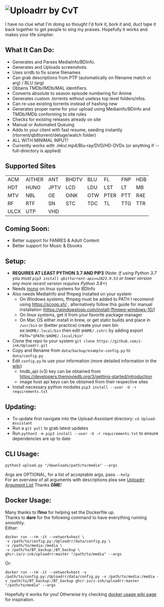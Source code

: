 # ![Uploadrr by CvT](https://i.ibb.co/2NVWb0c/uploadrr.webp)

I have no clue what I'm doing so thought I'd fork it, bork it and, duct tape it back together to get people to sing my praises. 
Hopefully it works and makes your life simplier.

## What It Can Do:
  - Generates and Parses MediaInfo/BDInfo.
  - Generates and Uploads screenshots.
  - Uses srrdb to fix scene filenames
  - Can grab descriptions from PTP (automatically on filename match or arg) / BLU (arg)
  - Obtains TMDb/IMDb/MAL identifiers.
  - Converts absolute to season episode numbering for Anime
  - Generates custom .torrents without useless top level folders/nfos.
  - Can re-use existing torrents instead of hashing new
  - Generates proper name for your upload using Mediainfo/BDInfo and TMDb/IMDb conforming to site rules
  - Checks for existing releases already on site
  - Manual or Automated Queuing 
  - Adds to your client with fast resume, seeding instantly (rtorrent/qbittorrent/deluge/watch folder)
  - ALL WITH MINIMAL INPUT!
  - Currently works with .mkv/.mp4/Blu-ray/DVD/HD-DVDs (or anything if --full-directory is applied)

## Supported Sites

|      |      |      |      |      |      |      |      |
|------|------|------|------|------|------|------|------|
| ACM  | AITHER | ANT  | BHDTV | BLU  | FL   | FNP  | HDB  |
| HDT  | HUNO   | JPTV | LCD   | LDU  | LST  | LT   | MB   |
| MTV  | NBL    | OE   | OINK  | OTW  | PTER | PTT  | R4E  |
| RF   | RTF    | SN   | STC   | TDC  | TL   | TTG  | TTR  |
| ULCX | UTP    | VHD  |      |      |      |      |      |







## Coming Soon:
  - Better support for FANRES & Adult Content
  - Better support for Music & Ebooks 

  

## **Setup:**
   - **REQUIRES AT LEAST PYTHON 3.7 AND PIP3**
     (Note: _If using Python 3.7 you must ``pip3 install qbittorrent-api==2023.9.53`` or lower version any more recent version requires Python 3.8+_)
   - Needs [mono](https://www.mono-project.com/) on linux systems for BDInfo
   - Also needs MediaInfo and ffmpeg installed on your system
      - On Windows systems, ffmpeg must be added to PATH I recomend using https://scoop.sh/ , alternatively follow this guide for manual installation (https://windowsloop.com/install-ffmpeg-windows-10/) 
      - On linux systems, get it from your favorite package manager
      - On Mac OS either install in brew, or get static builds and place in `/usr/bin` or (better practice) create your own bin ex:`$HOME/.local/bin` then edit `$HOME/.zshrc` by adding export `PATH="$PATH:$HOME/.local/bin"`
   - Clone the repo to your system `git clone https://github.com/z-ink/Uploadrr.git`
   - Copy and Rename from `data/backup/example-config.py` to `data/config.py`
   - Edit `config.py` to use your information (more detailed information in the [wiki](https://github.com/L4GSP1KE/Upload-Assistant/wiki))
      - tmdb_api (v3) key can be obtained from https://developers.themoviedb.org/3/getting-started/introduction
      - image host api keys can be obtained from their respective sites
   - Install necessary python modules `pip3 install --user -U -r requirements.txt`
     
   

## **Updating:**
  - To update first navigate into the Upload-Assistant directory: `cd Upload-Assistant`
  - Run a `git pull` to grab latest updates
  - Run `python3 -m pip3 install --user -U -r requirements.txt` to ensure dependencies are up to date
## **CLI Usage:**
  
  `python3 upload.py "/downloads/path/to/media" --args`
  
  Args are OPTIONAL, for a list of acceptable args, pass `--help`  
  For an overview of all arguments with descriptions plea see [Uploadrr Argument List](https://theldu.org/index.php/Uploadrr) Thanks **GME**!
## **Docker Usage:**
  Many thanks to **l1mo** for helping set the Dockerfile up.  
  Thanks to **dare** for the following command to have everything running smoothly.  
  Either:

```
docker run --rm -it --network=host \
-v /path/to/config.py:/Uploadrr/data/config.py \
-v /path/to/media:/media \
-v /path/to/BT_backup:/BT_backup \
ghcr.io/z-ink/uploadrr:master "/path/to/media" --args
```  
Or:
```
docker run --rm -it --network=host -v /path/to/config.py:/Uploadrr/data/config.py -v /path/to/media:/media -v /path/to/BT_backup:/BT_backup ghcr.io/z-ink/uploadrr:master "/path/to/media" --args
```


Hopefully it works for you! Otherwise try checking [docker usage wiki page](https://github.com/L4GSP1KE/Upload-Assistant/wiki/Docker) for inspiration. 
